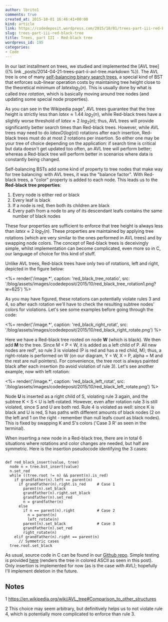 ```yaml
---
author: lbrito1
comments: true
created_at: 2015-10-01 16:46:41+00:00
kind: article
link: https://codedeposit.wordpress.com/2015/10/01/trees-part-iii-red-black-tree/
slug: trees-part-iii-red-black-tree
title: Trees, part III - Red-black tree
wordpress_id: 195
categories:
- Code
---
```


In our last installment on trees, we studied and implemented the [AVL tree]({% link _posts/2014-04-21-trees-part-ii-avl-tree.markdown %}). The AVL tree is one of many [self-balancing binary search trees](https://en.wikipedia.org/wiki/Self-balancing_binary_search_tree), a special kind of BST that enforces sub-linear operation costs by maintaining tree height close to the theoretical minimum of $latex log_{2}(n)$. This is usually done by what is called _tree rotation_, which is basically moving around tree nodes (and updating some special node properties).

As you can see in the Wikipedia page¹, AVL trees guarantee that the tree height is strictly less than $latex \approx 1.44~log_{2}(n)$, while Red-black trees have a slightly worse threshold of $latex \approx 2~log_{2}(n)$; thus, AVL trees will provide significantly better search times than Red-black trees. However, while AVL trees may need to do $latex O(log(n))$ rotations after each insertion, Red-black trees must do at most 2 rotations per insertion. So either one may be your tree of choice depending on the application: if search time is critical but data doesn't get updated too often, an AVL tree will perform better; whereas a Red-black tree will perform better in scenarios where data is constantly being changed.

Self-balancing BSTs add some kind of property to tree nodes that make way for tree balancing: with AVL trees, it was the "balance factor". With Red-black trees, a "color" property is added to each node. This leads us to the **Red-black tree properties**:

1. Every node is either red or black
2. Every leaf is black
3. If a node is red, then both its children are black
4. Every path from a node to any of its descendant leafs contains the same number of black nodes

<!-- more -->

These four properties are sufficient to enforce that tree height is always less than $latex \approx 2~log_{2}(n)$. These properties are maintained by applying tree rotations (which are very similar to the ones performed in AVL trees) and by swapping node colors. The concept of Red-black trees is deceivingly simple, whilst implementation can become complicated, even more so in C, our language of choice for this kind of stuff.

Unlike AVL trees, Red-black trees have only two of rotations, left and right, depicted in the figure below:

<%= render('/image.*', caption: 'red_black_tree_rotatio', src: '/blog/assets/images/codedeposit/2015/10/red_black_tree_rotation1.png?w=625') %>

As you may have figured, these rotations can potentially violate rules 3 and 4, so after each rotation we'll have to check the resulting subtree nodes' colors for violations. Let's see some examples before going through the code:

<%= render('/image.*', caption: 'red_black_right_rotat', src: '/blog/assets/images/codedeposit/2015/10/red_black_right_rotate.png') %>

Here we have a Red-black tree rooted on node **W** (which is black). We then add **M** to the tree. Since M < P < W, it is added as a left child of P. All new nodes are red², so rule 3 is violated (P is red and has a red child, M); thus, a right-rotate is performed on W (on our diagram, Y = W, X = P, alpha = M and the rest are null pointers). For convenience, the tree root is always painted black after each insertion (to avoid violation of rule 3). Let's see another example, now with left rotation:

<%= render('/image.*', caption: 'red_black_left_rotat', src: '/blog/assets/images/codedeposit/2015/10/red_black_left_rotate.png') %>

Node **U** is inserted as a right child of S, violating rule 3 again, and the subtree K < S < U is left-rotated. However, even after rotation rule 3 is still violated, since S and U are both red. Rule 4 is violated as well: since K is black and U is red, S has paths with different amounts of black nodes (2 on the left and 1 on the right - remember than null leafs count as black nodes). This is fixed by swapping K and S's colors ('Case 3 R' as seen in the terminal).

When inserting a new node in a Red-black tree, there are in total 6 situations where rotations and color changes are needed, but half are symmetric. Here is the insertion pseudocode identifying the 3 cases:

<div class="highlight"><pre><code class="language-bash">
def red_black_insert(value, tree)
  node n = tree.bst_insert(value)
  n.set_red
  while ((tree.root != n) && parent(n).is_red)
    if grandfather(n).left == parent(n)
      if grandfather(n).right.is_red     # Case 1
        parent(n).set_black
        grandfather(n).right.set_black
        grandfather(n).set_red
        n = grandfather(n)
      else
        if n == parent(n).right          # Case 2
          n = parent(n)
          left_rotate(n)
        parent(n).set_black              # Case 3
        grandfather(n).set_red
        right_rotate(n)
    elif grandfather(n).right == parent(n)
      // Symmetric cases
  tree.root.set_black
</code></pre></div>

As usual, source code in C can be found in our [Github repo](https://github.com/lbrito1/cstuff). Simple testing is provided [here](https://github.com/lbrito1/cstuff/blob/master/tests/rb_test.c) (renders the tree in colored ASCII as seen in this post). Only insertion is implemented for now (as is the case with AVL); hopefully I'll implement deletion in the future.

## Notes

1 https://en.wikipedia.org/wiki/AVL_tree#Comparison_to_other_structures

2 This choice may seem arbitrary, but definitively helps us to not violate rule 4, which is potentially more complicated to enforce than rule 3.
